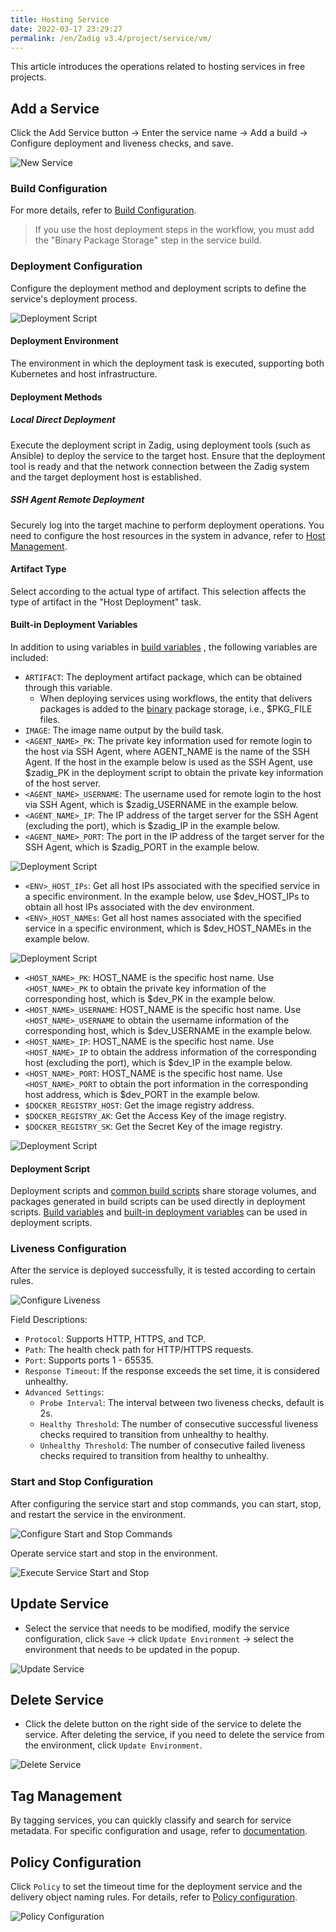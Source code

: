 ```yaml
---
title: Hosting Service
date: 2022-03-17 23:29:27
permalink: /en/Zadig v3.4/project/service/vm/
---
```


This article introduces the operations related to hosting services in free projects.

## Add a Service

Click the Add Service button -> Enter the service name -> Add a build -> Configure deployment and liveness checks, and save.

![New Service](../../../../_images/service_vm_1_220.png)

### Build Configuration

For more details, refer to [Build Configuration](/en/Zadig%20v3.4/project/build/).

> If you use the host deployment steps in the workflow, you must add the "Binary Package Storage" step in the service build.

### Deployment Configuration

Configure the deployment method and deployment scripts to define the service's deployment process.

![Deployment Script](../../../../_images/service_vm_5_341.png)

#### Deployment Environment

The environment in which the deployment task is executed, supporting both Kubernetes and host infrastructure.

#### Deployment Methods
##### Local Direct Deployment

Execute the deployment script in Zadig, using deployment tools (such as Ansible) to deploy the service to the target host. Ensure that the deployment tool is ready and that the network connection between the Zadig system and the target deployment host is established.

##### SSH Agent Remote Deployment

Securely log into the target machine to perform deployment operations. You need to configure the host resources in the system in advance, refer to [Host Management](/en/Zadig%20v3.4/settings/vm-management/).

#### Artifact Type

Select according to the actual type of artifact. This selection affects the type of artifact in the "Host Deployment" task.

#### Built-in Deployment Variables

In addition to using variables in [build variables](#%E6%9E%84%E5%BB%BA%E5%8F%98%E9%87%8F) , the following variables are included:

- `ARTIFACT`: The deployment artifact package, which can be obtained through this variable.
    - When deploying services using workflows, the entity that delivers packages is added to the [binary](#%E6%9B%B4%E5%A4%9A%E6%9E%84%E5%BB%BA%E6%AD%A5%E9%AA%A4) package storage, i.e., $PKG_FILE files.
- `IMAGE`: The image name output by the build task.
- `<AGENT_NAME>_PK`: The private key information used for remote login to the host via SSH Agent, where AGENT_NAME is the name of the SSH Agent. If the host in the example below is used as the SSH Agent, use $zadig_PK in the deployment script to obtain the private key information of the host server.
- `<AGENT_NAME>_USERNAME`: The username used for remote login to the host via SSH Agent, which is $zadig_USERNAME in the example below.
- `<AGENT_NAME>_IP`: The IP address of the target server for the SSH Agent (excluding the port), which is $zadig_IP in the example below.
- `<AGENT_NAME>_PORT`: The port in the IP address of the target server for the SSH Agent, which is $zadig_PORT in the example below.

![Deployment Script](../../../../_images/vm_agent_name.png)

- `<ENV>_HOST_IPs`: Get all host IPs associated with the specified service in a specific environment. In the example below, use $dev_HOST_IPs to obtain all host IPs associated with the dev environment.
- `<ENV>_HOST_NAMEs`: Get all host names associated with the specified service in a specific environment, which is $dev_HOST_NAMEs in the example below.

![Deployment Script](../../../../_images/vm_dev_host_ips.png)

- `<HOST_NAME>_PK`: HOST_NAME is the specific host name. Use `<HOST_NAME>_PK` to obtain the private key information of the corresponding host, which is $dev_PK in the example below.
- `<HOST_NAME>_USERNAME`: HOST_NAME is the specific host name. Use `<HOST_NAME>_USERNAME` to obtain the username information of the corresponding host, which is $dev_USERNAME in the example below.
- `<HOST_NAME>_IP`: HOST_NAME is the specific host name. Use `<HOST_NAME>_IP` to obtain the address information of the corresponding host (excluding the port), which is $dev_IP in the example below.
- `<HOST_NAME>_PORT`: HOST_NAME is the specific host name. Use `<HOST_NAME>_PORT` to obtain the port information in the corresponding host address, which is $dev_PORT in the example below.
- `$DOCKER_REGISTRY_HOST`: Get the image registry address.
- `$DOCKER_REGISTRY_AK`: Get the Access Key of the image registry.
- `$DOCKER_REGISTRY_SK`: Get the Secret Key of the image registry.

![Deployment Script](../../../../_images/host_name_demo.png)


#### Deployment Script

Deployment scripts and [common build scripts](#common-build-scripts) share storage volumes, and packages generated in build scripts can be used directly in deployment scripts. [Build variables](#build-variables) and [built-in deployment variables](#built-in-deployment-variables) can be used in deployment scripts.

### Liveness Configuration

After the service is deployed successfully, it is tested according to certain rules.

![Configure Liveness](../../../../_images/service_vm_6.png)

Field Descriptions:
- `Protocol`: Supports HTTP, HTTPS, and TCP.
- `Path`: The health check path for HTTP/HTTPS requests.
- `Port`: Supports ports 1 - 65535.
- `Response Timeout`: If the response exceeds the set time, it is considered unhealthy.
- `Advanced Settings`:
    - `Probe Interval`: The interval between two liveness checks, default is 2s.
    - `Healthy Threshold`: The number of consecutive successful liveness checks required to transition from unhealthy to healthy.
    - `Unhealthy Threshold`: The number of consecutive failed liveness checks required to transition from healthy to unhealthy.

### Start and Stop Configuration

After configuring the service start and stop commands, you can start, stop, and restart the service in the environment.

![Configure Start and Stop Commands](../../../../_images/service_vm_cmd_config.png)

Operate service start and stop in the environment.

![Execute Service Start and Stop](../../../../_images/service_vm_cmd.png)

## Update Service

- Select the service that needs to be modified, modify the service configuration, click `Save` -> click `Update Environment` -> select the environment that needs to be updated in the popup.

![Update Service](../../../../_images/service_vm_8.png)

## Delete Service

- Click the delete button on the right side of the service to delete the service. After deleting the service, if you need to delete the service from the environment, click `Update Environment`.

![Delete Service](../../../../_images/service_vm_10.png)

## Tag Management

By tagging services, you can quickly classify and search for service metadata. For specific configuration and usage, refer to [documentation](/en/Zadig%20v3.4/project/service/label/).

## Policy Configuration

Click `Policy` to set the timeout time for the deployment service and the delivery object naming rules. For details, refer to [Policy configuration](/en/Zadig%20v3.4/project/service/k8s/#policy-configuration).

![Policy Configuration](../../../../_images/vm_service_strategy_config.png)